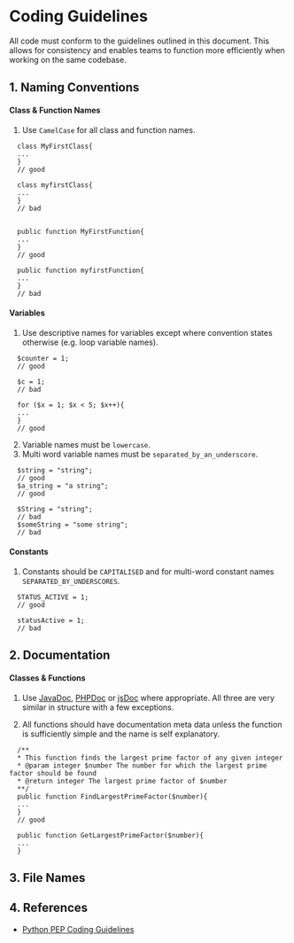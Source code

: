 # Coding Guidelines
All code must conform to the guidelines outlined in this document. This allows for consistency and enables teams to function more efficiently when working on the same codebase.

## 1. Naming Conventions

#### Class & Function Names
1. Use `CamelCase` for all class and function names.
  ```
    class MyFirstClass{
    ...
    }
    // good

    class myfirstClass{
    ...
    }
    // bad


    public function MyFirstFunction{
    ...
    }
    // good

    public function myfirstFunction{
    ...
    }
    // bad
  ```

#### Variables
1. Use descriptive names for variables except where convention states otherwise (e.g. loop variable names).
  ```
    $counter = 1;
    // good

    $c = 1;
    // bad

    for ($x = 1; $x < 5; $x++){
    ...
    }
    // good
  ```
2. Variable names must be `lowercase`.
3. Multi word variable names must be `separated_by_an_underscore`.

  ```
    $string = "string";
    // good
    $a_string = "a string";
    // good

    $String = "string";
    // bad
    $someString = "some string";
    // bad
  ```

#### Constants
1. Constants should be `CAPITALISED` and for multi-word constant names `SEPARATED_BY_UNDERSCORES`.
  ```
    STATUS_ACTIVE = 1;
    // good

    statusActive = 1;
    // bad
  ```

## 2. Documentation

#### Classes & Functions
1. Use [JavaDoc](http://www.oracle.com/technetwork/articles/java/index-137868.html), [PHPDoc](https://www.phpdoc.org/docs/latest/index.html) or [jsDoc](http://usejsdoc.org/about-getting-started.html) where appropriate. All three are very similar in structure with a few exceptions.

2. All functions should have documentation meta data unless the function is sufficiently simple and the name is self explanatory.
  ```
    /**
    * This function finds the largest prime factor of any given integer
    * @param integer $number The number for which the largest prime factor should be found
    * @return integer The largest prime factor of $number
    **/
    public function FindLargestPrimeFactor($number){
    ...
    }
    // good

    public function GetLargestPrimeFactor($number){
    ...
    }
  ```

## 3. File Names

## 4. References

- [Python PEP Coding Guidelines](https://www.python.org/dev/peps/pep-0008/)

